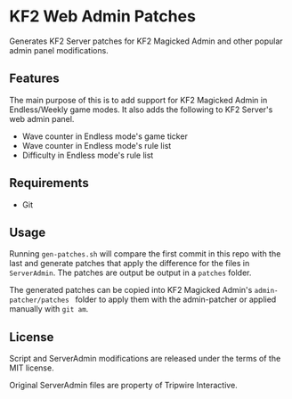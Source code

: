 # KF2 Web Admin Patches
Generates KF2 Server patches for KF2 Magicked Admin and other popular admin panel modifications.

## Features

The main purpose of this is to add support for KF2 Magicked Admin in Endless/Weekly 
game modes. It also adds the following to KF2 Server's web admin panel.

* Wave counter in Endless mode's game ticker
* Wave counter in Endless mode's rule list
* Difficulty in Endless mode's rule list

## Requirements

* Git

## Usage

Running `gen-patches.sh` will compare the first commit in this repo with the last
and generate patches that apply the difference for the files in `ServerAdmin`. The 
patches are output be output in a `patches` folder.

The generated patches can be copied into KF2 Magicked Admin's `admin-patcher/patches ` 
folder to apply them with the admin-patcher or applied manually with `git am`.

## License
Script and ServerAdmin modifications are released under the terms of the MIT license.

Original ServerAdmin files are property of Tripwire Interactive.


